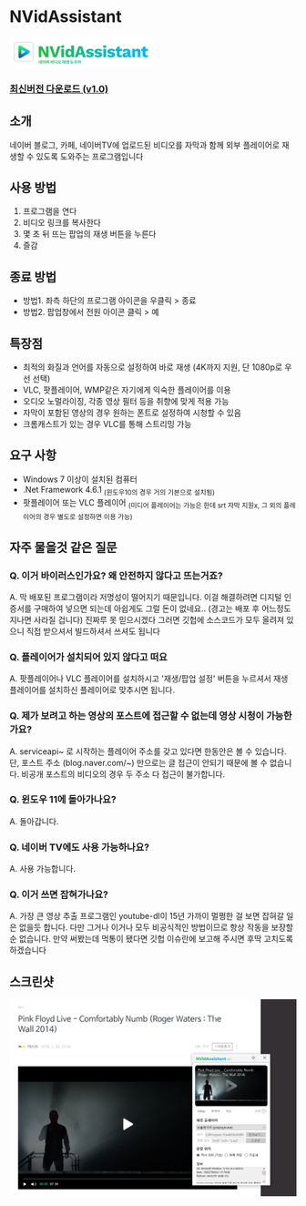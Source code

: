 # NVidAssistant
<img src="banner.png" width="50%" height="50%">

### [최신버전 다운로드 (v1.0)](https://github.com/pdjdev/NVidAssistant/releases/download/v1.0.1/NVidAssistant.exe)

## 소개
네이버 블로그, 카페, 네이버TV에 업로드된 비디오를 자막과 함께 외부 플레이어로 재생할 수 있도록 도와주는 프로그램입니다

## 사용 방법
1. 프로그램을 연다
2. 비디오 링크를 복사한다
3. 몇 초 뒤 뜨는 팝업의 재생 버튼을 누른다
4. 즐감

## 종료 방법
* 방법1. 좌측 하단의 프로그램 아이콘을 우클릭 > 종료
* 방법2. 팝업창에서 전원 아이콘 클릭 > 예

## 특장점
- 최적의 화질과 언어를 자동으로 설정하여 바로 재생 (4K까지 지원, 단 1080p로 우선 선택)
- VLC, 팟플레이어, WMP같은 자기에게 익숙한 플레이어를 이용
- 오디오 노멀라이징, 각종 영상 필터 등을 취향에 맞게 적용 가능
- 자막이 포함된 영상의 경우 원하는 폰트로 설정하여 시청할 수 있음
- 크롬캐스트가 있는 경우 VLC를 통해 스트리밍 가능

## 요구 사항
- Windows 7 이상이 설치된 컴퓨터
- .Net Framework 4.6.1 <sub>(윈도우10의 경우 거의 기본으로 설치됨)</sub>
- 팟플레이어 또는 VLC 플레이어 <sub>(미디어 플레이어는 가능은 한데 srt 자막 지원x, 그 외의 플레이어의 경우 별도로 설정하면 이용 가능)</sub>

## 자주 물을것 같은 질문
### Q. 이거 바이러스인가요? 왜 안전하지 않다고 뜨는거죠?
A. 막 배포된 프로그램이라 저명성이 떨어지기 때문입니다. 이걸 해결하려면 디지털 인증서를 구매하여 넣으면 되는데 아쉽게도 그럴 돈이 없네요.. (경고는 배포 후 어느정도 지나면 사라질 겁니다)
  진짜루 못 믿으시겠다 그러면 깃헙에 소스코드가 모두 올려져 있으니 직접 받으셔서 빌드하셔서 쓰셔도 됩니다

### Q. 플레이어가 설치되어 있지 않다고 떠요
A. 팟플레이어나 VLC 플레이어를 설치하시고 '재생/팝업 설정' 버튼을 누르셔서 재생 플레이어를 설치하신 플레이어로 맞추시면 됩니다.

### Q. 제가 보려고 하는 영상의 포스트에 접근할 수 없는데 영상 시청이 가능한가요?
A. serviceapi~ 로 시작하는 플레이어 주소를 갖고 있다면 한동안은 볼 수 있습니다. 단, 포스트 주소 (blog.naver.com/~) 만으로는 글 접근이 안되기 때문에 볼 수 없습니다. 비공개 포스트의 비디오의 경우 두 주소 다 접근이 불가합니다.

### Q. 윈도우 11에 돌아가나요?
A. 돌아갑니다.

### Q. 네이버 TV에도 사용 가능하나요?
A. 사용 가능합니다.

### Q. 이거 쓰면 잡혀가나요?
A. 가장 큰 영상 추출 프로그램인 youtube-dl이 15년 가까이 멀쩡한 걸 보면 잡혀갈 일은 없을듯 합니다. 다만 그거나 이거나 모두 비공식적인 방법이므로 항상 작동을 보장할 순 없습니다. 만약 써봤는데 먹통이 됐다면 깃헙 이슈란에 보고해 주시면 후딱 고치도록 하겠습니다


## 스크린샷
![img2](image.png)
